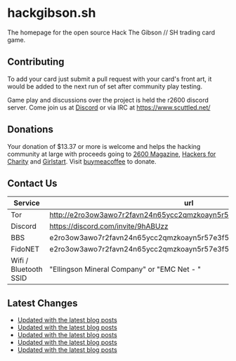 # hackgibson.sh
The homepage for the open source Hack The Gibson // SH trading card game.


## Contributing

To add your card just submit a pull request with your card's front art, it would be added to the next run of set after community play testing.

Game play and discussions over the project is held the r2600 discord server. Come join us at [Discord](https://discord.com/invite/9hABUzz) or via IRC at https://www.scuttled.net/


## Donations

Your donation of $13.37 or more is welcome and helps the hacking community at large with proceeds going to [2600 Magazine](https://2600.com/), [Hackers for Charity](https://hackersforcharity.org) and [Girlstart](https://girlstart.org).  Visit [buymeacoffee](https://www.buymeacoffee.com/hackgibson.sh) to donate.


## Contact Us

Service | url
-|-
Tor | http://e2ro3ow3awo7r2favn24n65ycc2qmzkoayn5r57e3f56nvjwdcgg32ad.onion
Discord | https://discord.com/invite/9hABUzz
BBS | e2ro3ow3awo7r2favn24n65ycc2qmzkoayn5r57e3f56nvjwdcgg32ad.onion:23
FidoNET | e2ro3ow3awo7r2favn24n65ycc2qmzkoayn5r57e3f56nvjwdcgg32ad.onion:24554
Wifi / Bluetooth SSID | "Ellingson Mineral Company" or "EMC Net - <fidonet address>"

## Latest Changes
<!-- BLOG-POST-LIST:START -->
- [Updated with the latest blog posts](https://github.com/DFW2600/hackgibson.sh/commit/a370df1e97ce8132eb2eec05f14b7d55963209af)
- [Updated with the latest blog posts](https://github.com/DFW2600/hackgibson.sh/commit/040b9d0fdc994de70e0d3bc6c9bb8ebbf466b4bc)
- [Updated with the latest blog posts](https://github.com/DFW2600/hackgibson.sh/commit/dde657edbf6477437e0d7c8c73b44c86d06b063e)
- [Updated with the latest blog posts](https://github.com/DFW2600/hackgibson.sh/commit/223ede873ae3751a2748becb6c26b05cb901d144)
- [Updated with the latest blog posts](https://github.com/DFW2600/hackgibson.sh/commit/d82ed136bd7dc083e2f872c763ba130b3155ac35)
<!-- BLOG-POST-LIST:END -->

